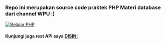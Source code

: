 
### Repo ini merupakan source code praktek PHP Materi database dari channel WPU :)

[![Belajar PHP](https://i.ytimg.com/an_webp/l1W2OwV5rgY/mqdefault_6s.webp?du=3000&sqp=CM7RqoMG&rs=AOn4CLCuRiGosRRFMrXDZIQnLEHUTb0guQ)](https://www.youtube.com/watch?v=l1W2OwV5rgY&ab_channel=WebProgrammingUNPAS)

#### Kunjungi juga rest API saya [DISINI](https://ihsandevs.herokuapp.com "Ihsan Devs API")
